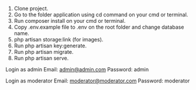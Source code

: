 1. Clone project.
2. Go to the folder application using cd command on your cmd or terminal.
3. Run composer install on your cmd or terminal.
4. Copy .env.example file to .env on the root folder and change database name.
5. php artisan storage:link (for images).
6. Run php artisan key:generate.
7. Run php artisan migrate.
8. Run php artisan serve.

Login as admin
Email: admin@admin.com
Password: admin

Login as moderator
Email: moderator@moderator.com
Password: moderator

